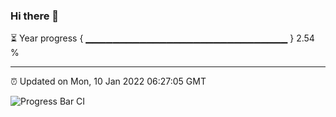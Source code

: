 ### Hi there 👋

⏳ Year progress { ▁▁▁▁▁▁▁▁▁▁▁▁▁▁▁▁▁▁▁▁▁▁▁▁▁▁▁▁▁▁ } 2.54 %

---

⏰ Updated on Mon, 10 Jan 2022 06:27:05 GMT

![Progress Bar CI](https://github.com/ZhaoGui/ZhaoGui/workflows/Progress%20Bar%20CI/badge.svg)
